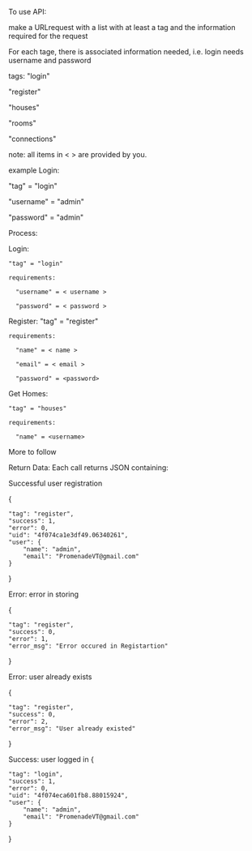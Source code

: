 To use API:

make a URLrequest with a list with at least a tag and the information required for the request

For each tage, there is associated information needed, i.e. login needs username and password

tags: 
  "login"
  
  "register"
  
  "houses"
  
  "rooms"
  
  "connections"
  
note: all items in < > are provided by you.

  example Login:
  
  "tag" = "login"
  
  "username" = "admin"
  
  "password" = "admin"
  

Process:

  Login: 
  
    "tag" = "login"
    
    requirements:
    
      "username" = < username >
      
      "password" = < password >
      
      
  Register:
    "tag" = "register"
    
    requirements:
    
      "name" = < name >
      
      "email" = < email >
      
      "password" = <password>


  Get Homes:
  
    "tag" = "houses"
    
    requirements:
    
      "name" = <username>
      
      
  More to follow
  
  
  
  Return Data:
  Each call returns JSON containing:
  
  Successful user registration
  
{

    "tag": "register",
    "success": 1,
    "error": 0,
    "uid": "4f074ca1e3df49.06340261",
    "user": {
        "name": "admin",
        "email": "PromenadeVT@gmail.com"
    }
    
}

Error: error in storing

{

    "tag": "register",
    "success": 0,
    "error": 1,
    "error_msg": "Error occured in Registartion"
}

Error: user already exists

{

    "tag": "register",
    "success": 0,
    "error": 2,
    "error_msg": "User already existed"

}

Success: user logged in
{

    "tag": "login",
    "success": 1,
    "error": 0,
    "uid": "4f074eca601fb8.88015924",
    "user": {
        "name": "admin",
        "email": "PromenadeVT@gmail.com"
    }

}
